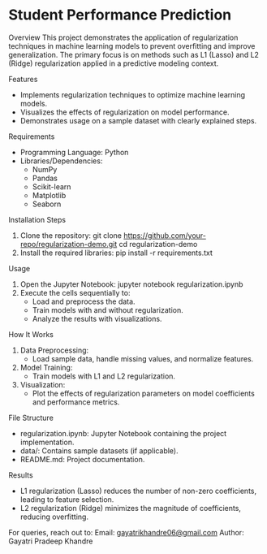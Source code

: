# Student Performance Prediction
Overview
This project demonstrates the application of regularization techniques in machine learning models to prevent overfitting and improve generalization. The primary focus is on methods such as L1 (Lasso) and L2 (Ridge) regularization applied in a predictive modeling context.

Features
- Implements regularization techniques to optimize machine learning models.
- Visualizes the effects of regularization on model performance.
- Demonstrates usage on a sample dataset with clearly explained steps.

Requirements
- Programming Language: Python
- Libraries/Dependencies:
  - NumPy
  - Pandas
  - Scikit-learn
  - Matplotlib
  - Seaborn

Installation Steps
1. Clone the repository:
   git clone https://github.com/your-repo/regularization-demo.git
   cd regularization-demo
2. Install the required libraries:
   pip install -r requirements.txt

Usage
1. Open the Jupyter Notebook:
   jupyter notebook regularization.ipynb
2. Execute the cells sequentially to:
   - Load and preprocess the data.
   - Train models with and without regularization.
   - Analyze the results with visualizations.

How It Works
1. Data Preprocessing:
   - Load sample data, handle missing values, and normalize features.
2. Model Training:
   - Train models with L1 and L2 regularization.
3. Visualization:
   - Plot the effects of regularization parameters on model coefficients and performance metrics.

File Structure
- regularization.ipynb: Jupyter Notebook containing the project implementation.
- data/: Contains sample datasets (if applicable).
- README.md: Project documentation.

Results
- L1 regularization (Lasso) reduces the number of non-zero coefficients, leading to feature selection.
- L2 regularization (Ridge) minimizes the magnitude of coefficients, reducing overfitting.

For queries, reach out to:
Email: gayatrikhandre06@gmail.com
Author: Gayatri Pradeep Khandre
